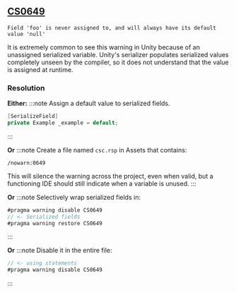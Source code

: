 ## [CS0649](https://docs.microsoft.com/en-us/dotnet/csharp/misc/cs0649)

```
Field 'foo' is never assigned to, and will always have its default value 'null'
```

It is extremely common to see this warning in Unity because of an unassigned serialized variable.
Unity's serializer populates serialized values completely unseen by the compiler, so it does not understand that the value is assigned at runtime.

### Resolution
**Either:**
:::note
Assign a default value to serialized fields.
```csharp
[SerializeField]
private Example _example = default;
```
:::

**Or**
:::note
Create a file named `csc.rsp` in Assets that contains:
```
/nowarn:0649
```
This will silence the warning across the project, even when valid, but a functioning IDE should still indicate when a variable is unused.
:::

**Or**
:::note
Selectively wrap serialized fields in:
```csharp
#pragma warning disable CS0649
// <- Serialized fields
#pragma warning restore CS0649
```
:::

**Or**
:::note
Disable it in the entire file:
```csharp
// <- using statements
#pragma warning disable CS0649
```
:::
